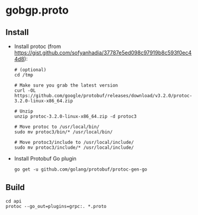 # gobgp.proto

## Install

-   Install protoc (from https://gist.github.com/sofyanhadia/37787e5ed098c97919b8c593f0ec44d8):

    ```
    # (optional)
    cd /tmp

    # Make sure you grab the latest version
    curl -OL https://github.com/google/protobuf/releases/download/v3.2.0/protoc-3.2.0-linux-x86_64.zip

    # Unzip
    unzip protoc-3.2.0-linux-x86_64.zip -d protoc3

    # Move protoc to /usr/local/bin/
    sudo mv protoc3/bin/* /usr/local/bin/

    # Move protoc3/include to /usr/local/include/
    sudo mv protoc3/include/* /usr/local/include/
    ```

-   Install Protobuf Go plugin
    ```
    go get -u github.com/golang/protobuf/protoc-gen-go
    ```

## Build

```
cd api
protoc --go_out=plugins=grpc:. *.proto
```
